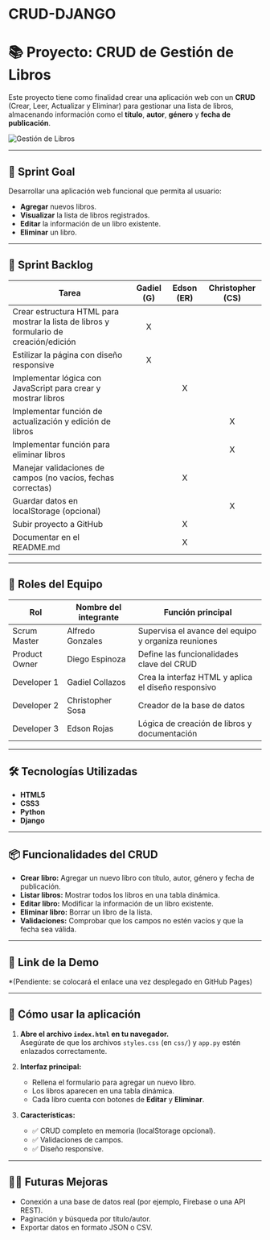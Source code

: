 # CRUD-DJANGO

# 📚 Proyecto: CRUD de Gestión de Libros

Este proyecto tiene como finalidad crear una aplicación web con un **CRUD** (Crear, Leer, Actualizar y Eliminar) para gestionar una lista de libros, almacenando información como el **título**, **autor**, **género** y **fecha de publicación**.

![Gestión de Libros](https://th.bing.com/th/id/R.7f3efec26e44187eaa8dbb84850eea50?rik=UfxFSQys%2bqNexw&riu=http%3a%2f%2f3.bp.blogspot.com%2f-LGiCpXy1NR8%2fVZ8OeHWu07I%2fAAAAAAAABwU%2fcoXh_1OFPbM%2fs1600%2fbooks-wallpapers-hd-free-download.jpg&ehk=HRbJ24SuXkL9NGQnZp%2f0c96Aj%2blfZhftxGccTf34AnI%3d&risl=&pid=ImgRaw&r=0)

---

## 🧠 Sprint Goal

Desarrollar una aplicación web funcional que permita al usuario:
- **Agregar** nuevos libros.
- **Visualizar** la lista de libros registrados.
- **Editar** la información de un libro existente.
- **Eliminar** un libro.

---

## 🚀 Sprint Backlog

| Tarea                                                                                  | Gadiel (G) | Edson (ER) | Christopher (CS) |
|----------------------------------------------------------------------------------------|:----------:|:----------:|:----------------:|
| Crear estructura HTML para mostrar la lista de libros y formulario de creación/edición |     X      |            |                  |
| Estilizar la página con diseño responsive                                              |     X      |            |                  |
| Implementar lógica con JavaScript para crear y mostrar libros                          |            |     X      |                  |
| Implementar función de actualización y edición de libros                               |            |            |        X         |
| Implementar función para eliminar libros                                               |            |            |        X         |
| Manejar validaciones de campos (no vacíos, fechas correctas)                           |            |     X      |                  |
| Guardar datos en localStorage (opcional)                                               |            |            |        X         |
| Subir proyecto a GitHub                                                                |            |     X      |                  |
| Documentar en el README.md                                                             |            |     X      |                  |

---

## 👥 Roles del Equipo

| Rol              | Nombre del integrante  | Función principal                                       |
|------------------|------------------------|---------------------------------------------------------|
| Scrum Master     | Alfredo Gonzales       | Supervisa el avance del equipo y organiza reuniones     |
| Product Owner    | Diego Espinoza         | Define las funcionalidades clave del CRUD               |
| Developer 1      | Gadiel Collazos        | Crea la interfaz HTML y aplica el diseño responsivo     |
| Developer 2      | Christopher Sosa       | Creador de la base de datos  |
| Developer 3      | Edson Rojas            | Lógica de creación de libros y documentación            |

---

## 🛠 Tecnologías Utilizadas

- **HTML5**
- **CSS3**
- **Python**
- **Django**        

---

## 📦 Funcionalidades del CRUD

- **Crear libro:** Agregar un nuevo libro con título, autor, género y fecha de publicación.
- **Listar libros:** Mostrar todos los libros en una tabla dinámica.
- **Editar libro:** Modificar la información de un libro existente.
- **Eliminar libro:** Borrar un libro de la lista.
- **Validaciones:** Comprobar que los campos no estén vacíos y que la fecha sea válida.

---

## 🔗 Link de la Demo

*(Pendiente: se colocará el enlace una vez desplegado en GitHub Pages)

---

## 📘 Cómo usar la aplicación

1. **Abre el archivo `index.html` en tu navegador.**  
   Asegúrate de que los archivos `styles.css` (en `css/`) y `app.py` estén enlazados correctamente.

2. **Interfaz principal:**
   - Rellena el formulario para agregar un nuevo libro.
   - Los libros aparecen en una tabla dinámica.
   - Cada libro cuenta con botones de **Editar** y **Eliminar**.

3. **Características:**
   - ✅ CRUD completo en memoria (localStorage opcional).
   - ✅ Validaciones de campos.
   - ✅ Diseño responsive.

---
## 👨‍💻 Futuras Mejoras

- Conexión a una base de datos real (por ejemplo, Firebase o una API REST).
- Paginación y búsqueda por título/autor.
- Exportar datos en formato JSON o CSV.